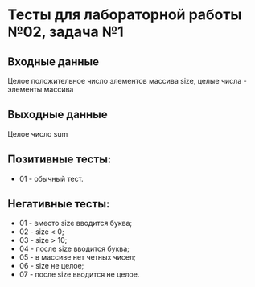 # Тесты для лабораторной работы №02, задача №1

## Входные данные
Целое положительное число элементов массива size, целые числа - элементы массива

## Выходные данные
Целое число sum

## Позитивные тесты:
- 01 - обычный тест.

## Негативные тесты:
- 01 - вместо size вводится буква;
- 02 - size < 0;
- 03 - size > 10;
- 04 - после size вводится буква;
- 05 - в массиве нет четных чисел;
- 06 - size не целое;
- 07 - после size вводится не целое.
